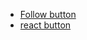 - [Follow button](https://magicui.design/docs/components/animated-subscribe-button)
- [react button](https://magicui.design/docs/components/cool-mode)
